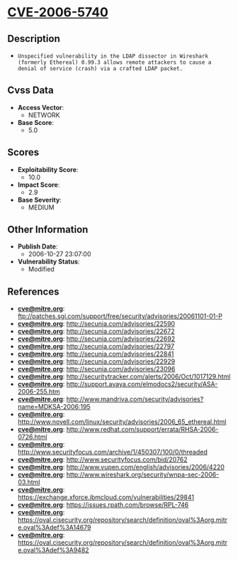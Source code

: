 
# [CVE-2006-5740](ftp://patches.sgi.com/support/free/security/advisories/20061101-01-P)

## Description

- `Unspecified vulnerability in the LDAP dissector in Wireshark (formerly Ethereal) 0.99.3 allows remote attackers to cause a denial of service (crash) via a crafted LDAP packet.`

## Cvss Data

- **Access Vector**:
  - NETWORK
- **Base Score**:
  - 5.0

## Scores

- **Exploitability Score**:
  - 10.0
- **Impact Score**:
  - 2.9
- **Base Severity**:
  - MEDIUM

## Other Information

- **Publish Date**:
  - 2006-10-27 23:07:00
- **Vulnerability Status**:
  - Modified

## References

- **cve@mitre.org**: ftp://patches.sgi.com/support/free/security/advisories/20061101-01-P
- **cve@mitre.org**: http://secunia.com/advisories/22590
- **cve@mitre.org**: http://secunia.com/advisories/22672
- **cve@mitre.org**: http://secunia.com/advisories/22692
- **cve@mitre.org**: http://secunia.com/advisories/22797
- **cve@mitre.org**: http://secunia.com/advisories/22841
- **cve@mitre.org**: http://secunia.com/advisories/22929
- **cve@mitre.org**: http://secunia.com/advisories/23096
- **cve@mitre.org**: http://securitytracker.com/alerts/2006/Oct/1017129.html
- **cve@mitre.org**: http://support.avaya.com/elmodocs2/security/ASA-2006-255.htm
- **cve@mitre.org**: http://www.mandriva.com/security/advisories?name=MDKSA-2006:195
- **cve@mitre.org**: http://www.novell.com/linux/security/advisories/2006_65_ethereal.html
- **cve@mitre.org**: http://www.redhat.com/support/errata/RHSA-2006-0726.html
- **cve@mitre.org**: http://www.securityfocus.com/archive/1/450307/100/0/threaded
- **cve@mitre.org**: http://www.securityfocus.com/bid/20762
- **cve@mitre.org**: http://www.vupen.com/english/advisories/2006/4220
- **cve@mitre.org**: http://www.wireshark.org/security/wnpa-sec-2006-03.html
- **cve@mitre.org**: https://exchange.xforce.ibmcloud.com/vulnerabilities/29841
- **cve@mitre.org**: https://issues.rpath.com/browse/RPL-746
- **cve@mitre.org**: https://oval.cisecurity.org/repository/search/definition/oval%3Aorg.mitre.oval%3Adef%3A14679
- **cve@mitre.org**: https://oval.cisecurity.org/repository/search/definition/oval%3Aorg.mitre.oval%3Adef%3A9482
